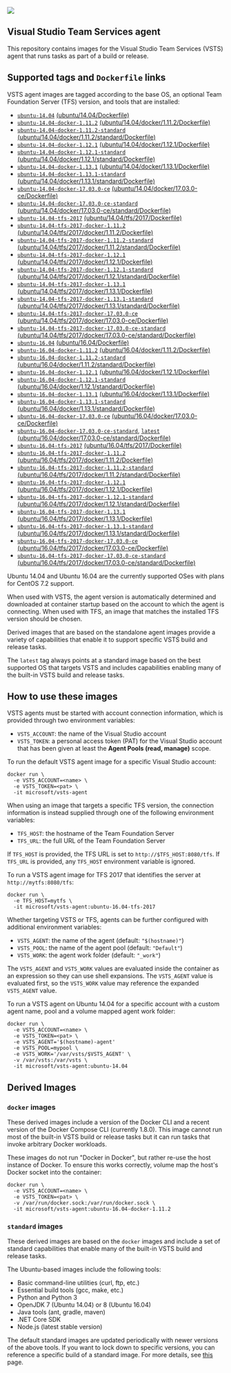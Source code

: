 ![](https://github.com/microsoft/vsts-agent-docker/raw/master/images/vsts.png)

## Visual Studio Team Services agent
This repository contains images for the Visual Studio Team Services (VSTS) agent that runs tasks as part of a build or release.

## Supported tags and `Dockerfile` links
VSTS agent images are tagged according to the base OS, an optional Team Foundation Server (TFS) version, and tools that are installed:

- [`ubuntu-14.04`](https://github.com/microsoft/vsts-agent-docker/blob/06d41275da995b7655faa623cb1b852f2ca2cc5a/ubuntu/14.04/Dockerfile) [(ubuntu/14.04/Dockerfile)](https://github.com/microsoft/vsts-agent-docker/blob/06d41275da995b7655faa623cb1b852f2ca2cc5a/ubuntu/14.04/Dockerfile)
- [`ubuntu-14.04-docker-1.11.2`](https://github.com/microsoft/vsts-agent-docker/blob/06d41275da995b7655faa623cb1b852f2ca2cc5a/ubuntu/14.04/docker/1.11.2/Dockerfile) [(ubuntu/14.04/docker/1.11.2/Dockerfile)](https://github.com/microsoft/vsts-agent-docker/blob/06d41275da995b7655faa623cb1b852f2ca2cc5a/ubuntu/14.04/docker/1.11.2/Dockerfile)
- [`ubuntu-14.04-docker-1.11.2-standard`](https://github.com/microsoft/vsts-agent-docker/blob/06d41275da995b7655faa623cb1b852f2ca2cc5a/ubuntu/14.04/docker/1.11.2/standard/Dockerfile) [(ubuntu/14.04/docker/1.11.2/standard/Dockerfile)](https://github.com/microsoft/vsts-agent-docker/blob/06d41275da995b7655faa623cb1b852f2ca2cc5a/ubuntu/14.04/docker/1.11.2/standard/Dockerfile)
- [`ubuntu-14.04-docker-1.12.1`](https://github.com/microsoft/vsts-agent-docker/blob/06d41275da995b7655faa623cb1b852f2ca2cc5a/ubuntu/14.04/docker/1.12.1/Dockerfile) [(ubuntu/14.04/docker/1.12.1/Dockerfile)](https://github.com/microsoft/vsts-agent-docker/blob/06d41275da995b7655faa623cb1b852f2ca2cc5a/ubuntu/14.04/docker/1.12.1/Dockerfile)
- [`ubuntu-14.04-docker-1.12.1-standard`](https://github.com/microsoft/vsts-agent-docker/blob/06d41275da995b7655faa623cb1b852f2ca2cc5a/ubuntu/14.04/docker/1.12.1/standard/Dockerfile) [(ubuntu/14.04/docker/1.12.1/standard/Dockerfile)](https://github.com/microsoft/vsts-agent-docker/blob/06d41275da995b7655faa623cb1b852f2ca2cc5a/ubuntu/14.04/docker/1.12.1/standard/Dockerfile)
- [`ubuntu-14.04-docker-1.13.1`](https://github.com/microsoft/vsts-agent-docker/blob/06d41275da995b7655faa623cb1b852f2ca2cc5a/ubuntu/14.04/docker/1.13.1/Dockerfile) [(ubuntu/14.04/docker/1.13.1/Dockerfile)](https://github.com/microsoft/vsts-agent-docker/blob/06d41275da995b7655faa623cb1b852f2ca2cc5a/ubuntu/14.04/docker/1.13.1/Dockerfile)
- [`ubuntu-14.04-docker-1.13.1-standard`](https://github.com/microsoft/vsts-agent-docker/blob/06d41275da995b7655faa623cb1b852f2ca2cc5a/ubuntu/14.04/docker/1.13.1/standard/Dockerfile) [(ubuntu/14.04/docker/1.13.1/standard/Dockerfile)](https://github.com/microsoft/vsts-agent-docker/blob/06d41275da995b7655faa623cb1b852f2ca2cc5a/ubuntu/14.04/docker/1.13.1/standard/Dockerfile)
- [`ubuntu-14.04-docker-17.03.0-ce`](https://github.com/microsoft/vsts-agent-docker/blob/06d41275da995b7655faa623cb1b852f2ca2cc5a/ubuntu/14.04/docker/17.03.0-ce/Dockerfile) [(ubuntu/14.04/docker/17.03.0-ce/Dockerfile)](https://github.com/microsoft/vsts-agent-docker/blob/06d41275da995b7655faa623cb1b852f2ca2cc5a/ubuntu/14.04/docker/17.03.0-ce/Dockerfile)
- [`ubuntu-14.04-docker-17.03.0-ce-standard`](https://github.com/microsoft/vsts-agent-docker/blob/06d41275da995b7655faa623cb1b852f2ca2cc5a/ubuntu/14.04/docker/17.03.0-ce/standard/Dockerfile) [(ubuntu/14.04/docker/17.03.0-ce/standard/Dockerfile)](https://github.com/microsoft/vsts-agent-docker/blob/06d41275da995b7655faa623cb1b852f2ca2cc5a/ubuntu/14.04/docker/17.03.0-ce/standard/Dockerfile)
- [`ubuntu-14.04-tfs-2017`](https://github.com/microsoft/vsts-agent-docker/blob/06d41275da995b7655faa623cb1b852f2ca2cc5a/ubuntu/14.04/tfs/2017/Dockerfile) [(ubuntu/14.04/tfs/2017/Dockerfile)](https://github.com/microsoft/vsts-agent-docker/blob/06d41275da995b7655faa623cb1b852f2ca2cc5a/ubuntu/14.04/tfs/2017/Dockerfile)
- [`ubuntu-14.04-tfs-2017-docker-1.11.2`](https://github.com/microsoft/vsts-agent-docker/blob/06d41275da995b7655faa623cb1b852f2ca2cc5a/ubuntu/14.04/tfs/2017/docker/1.11.2/Dockerfile) [(ubuntu/14.04/tfs/2017/docker/1.11.2/Dockerfile)](https://github.com/microsoft/vsts-agent-docker/blob/06d41275da995b7655faa623cb1b852f2ca2cc5a/ubuntu/14.04/tfs/2017/docker/1.11.2/Dockerfile)
- [`ubuntu-14.04-tfs-2017-docker-1.11.2-standard`](https://github.com/microsoft/vsts-agent-docker/blob/06d41275da995b7655faa623cb1b852f2ca2cc5a/ubuntu/14.04/tfs/2017/docker/1.11.2/standard/Dockerfile) [(ubuntu/14.04/tfs/2017/docker/1.11.2/standard/Dockerfile)](https://github.com/microsoft/vsts-agent-docker/blob/06d41275da995b7655faa623cb1b852f2ca2cc5a/ubuntu/14.04/tfs/2017/docker/1.11.2/standard/Dockerfile)
- [`ubuntu-14.04-tfs-2017-docker-1.12.1`](https://github.com/microsoft/vsts-agent-docker/blob/06d41275da995b7655faa623cb1b852f2ca2cc5a/ubuntu/14.04/tfs/2017/docker/1.12.1/Dockerfile) [(ubuntu/14.04/tfs/2017/docker/1.12.1/Dockerfile)](https://github.com/microsoft/vsts-agent-docker/blob/06d41275da995b7655faa623cb1b852f2ca2cc5a/ubuntu/14.04/tfs/2017/docker/1.12.1/Dockerfile)
- [`ubuntu-14.04-tfs-2017-docker-1.12.1-standard`](https://github.com/microsoft/vsts-agent-docker/blob/06d41275da995b7655faa623cb1b852f2ca2cc5a/ubuntu/14.04/tfs/2017/docker/1.12.1/standard/Dockerfile) [(ubuntu/14.04/tfs/2017/docker/1.12.1/standard/Dockerfile)](https://github.com/microsoft/vsts-agent-docker/blob/06d41275da995b7655faa623cb1b852f2ca2cc5a/ubuntu/14.04/tfs/2017/docker/1.12.1/standard/Dockerfile)
- [`ubuntu-14.04-tfs-2017-docker-1.13.1`](https://github.com/microsoft/vsts-agent-docker/blob/06d41275da995b7655faa623cb1b852f2ca2cc5a/ubuntu/14.04/tfs/2017/docker/1.13.1/Dockerfile) [(ubuntu/14.04/tfs/2017/docker/1.13.1/Dockerfile)](https://github.com/microsoft/vsts-agent-docker/blob/06d41275da995b7655faa623cb1b852f2ca2cc5a/ubuntu/14.04/tfs/2017/docker/1.13.1/Dockerfile)
- [`ubuntu-14.04-tfs-2017-docker-1.13.1-standard`](https://github.com/microsoft/vsts-agent-docker/blob/06d41275da995b7655faa623cb1b852f2ca2cc5a/ubuntu/14.04/tfs/2017/docker/1.13.1/standard/Dockerfile) [(ubuntu/14.04/tfs/2017/docker/1.13.1/standard/Dockerfile)](https://github.com/microsoft/vsts-agent-docker/blob/06d41275da995b7655faa623cb1b852f2ca2cc5a/ubuntu/14.04/tfs/2017/docker/1.13.1/standard/Dockerfile)
- [`ubuntu-14.04-tfs-2017-docker-17.03.0-ce`](https://github.com/microsoft/vsts-agent-docker/blob/06d41275da995b7655faa623cb1b852f2ca2cc5a/ubuntu/14.04/tfs/2017/docker/17.03.0-ce/Dockerfile) [(ubuntu/14.04/tfs/2017/docker/17.03.0-ce/Dockerfile)](https://github.com/microsoft/vsts-agent-docker/blob/06d41275da995b7655faa623cb1b852f2ca2cc5a/ubuntu/14.04/tfs/2017/docker/17.03.0-ce/Dockerfile)
- [`ubuntu-14.04-tfs-2017-docker-17.03.0-ce-standard`](https://github.com/microsoft/vsts-agent-docker/blob/06d41275da995b7655faa623cb1b852f2ca2cc5a/ubuntu/14.04/tfs/2017/docker/17.03.0-ce/standard/Dockerfile) [(ubuntu/14.04/tfs/2017/docker/17.03.0-ce/standard/Dockerfile)](https://github.com/microsoft/vsts-agent-docker/blob/06d41275da995b7655faa623cb1b852f2ca2cc5a/ubuntu/14.04/tfs/2017/docker/17.03.0-ce/standard/Dockerfile)
- [`ubuntu-16.04`](https://github.com/microsoft/vsts-agent-docker/blob/06d41275da995b7655faa623cb1b852f2ca2cc5a/ubuntu/16.04/Dockerfile) [(ubuntu/16.04/Dockerfile)](https://github.com/microsoft/vsts-agent-docker/blob/06d41275da995b7655faa623cb1b852f2ca2cc5a/ubuntu/16.04/Dockerfile)
- [`ubuntu-16.04-docker-1.11.2`](https://github.com/microsoft/vsts-agent-docker/blob/06d41275da995b7655faa623cb1b852f2ca2cc5a/ubuntu/16.04/docker/1.11.2/Dockerfile) [(ubuntu/16.04/docker/1.11.2/Dockerfile)](https://github.com/microsoft/vsts-agent-docker/blob/06d41275da995b7655faa623cb1b852f2ca2cc5a/ubuntu/16.04/docker/1.11.2/Dockerfile)
- [`ubuntu-16.04-docker-1.11.2-standard`](https://github.com/microsoft/vsts-agent-docker/blob/06d41275da995b7655faa623cb1b852f2ca2cc5a/ubuntu/16.04/docker/1.11.2/standard/Dockerfile) [(ubuntu/16.04/docker/1.11.2/standard/Dockerfile)](https://github.com/microsoft/vsts-agent-docker/blob/06d41275da995b7655faa623cb1b852f2ca2cc5a/ubuntu/16.04/docker/1.11.2/standard/Dockerfile)
- [`ubuntu-16.04-docker-1.12.1`](https://github.com/microsoft/vsts-agent-docker/blob/06d41275da995b7655faa623cb1b852f2ca2cc5a/ubuntu/16.04/docker/1.12.1/Dockerfile) [(ubuntu/16.04/docker/1.12.1/Dockerfile)](https://github.com/microsoft/vsts-agent-docker/blob/06d41275da995b7655faa623cb1b852f2ca2cc5a/ubuntu/16.04/docker/1.12.1/Dockerfile)
- [`ubuntu-16.04-docker-1.12.1-standard`](https://github.com/microsoft/vsts-agent-docker/blob/06d41275da995b7655faa623cb1b852f2ca2cc5a/ubuntu/16.04/docker/1.12.1/standard/Dockerfile) [(ubuntu/16.04/docker/1.12.1/standard/Dockerfile)](https://github.com/microsoft/vsts-agent-docker/blob/06d41275da995b7655faa623cb1b852f2ca2cc5a/ubuntu/16.04/docker/1.12.1/standard/Dockerfile)
- [`ubuntu-16.04-docker-1.13.1`](https://github.com/microsoft/vsts-agent-docker/blob/06d41275da995b7655faa623cb1b852f2ca2cc5a/ubuntu/16.04/docker/1.13.1/Dockerfile) [(ubuntu/16.04/docker/1.13.1/Dockerfile)](https://github.com/microsoft/vsts-agent-docker/blob/06d41275da995b7655faa623cb1b852f2ca2cc5a/ubuntu/16.04/docker/1.13.1/Dockerfile)
- [`ubuntu-16.04-docker-1.13.1-standard`](https://github.com/microsoft/vsts-agent-docker/blob/06d41275da995b7655faa623cb1b852f2ca2cc5a/ubuntu/16.04/docker/1.13.1/standard/Dockerfile) [(ubuntu/16.04/docker/1.13.1/standard/Dockerfile)](https://github.com/microsoft/vsts-agent-docker/blob/06d41275da995b7655faa623cb1b852f2ca2cc5a/ubuntu/16.04/docker/1.13.1/standard/Dockerfile)
- [`ubuntu-16.04-docker-17.03.0-ce`](https://github.com/microsoft/vsts-agent-docker/blob/06d41275da995b7655faa623cb1b852f2ca2cc5a/ubuntu/16.04/docker/17.03.0-ce/Dockerfile) [(ubuntu/16.04/docker/17.03.0-ce/Dockerfile)](https://github.com/microsoft/vsts-agent-docker/blob/06d41275da995b7655faa623cb1b852f2ca2cc5a/ubuntu/16.04/docker/17.03.0-ce/Dockerfile)
- [`ubuntu-16.04-docker-17.03.0-ce-standard`](https://github.com/microsoft/vsts-agent-docker/blob/06d41275da995b7655faa623cb1b852f2ca2cc5a/ubuntu/16.04/docker/17.03.0-ce/standard/Dockerfile), [`latest`](https://github.com/microsoft/vsts-agent-docker/blob/06d41275da995b7655faa623cb1b852f2ca2cc5a/ubuntu/16.04/docker/17.03.0-ce/standard/Dockerfile) [(ubuntu/16.04/docker/17.03.0-ce/standard/Dockerfile)](https://github.com/microsoft/vsts-agent-docker/blob/06d41275da995b7655faa623cb1b852f2ca2cc5a/ubuntu/16.04/docker/17.03.0-ce/standard/Dockerfile)
- [`ubuntu-16.04-tfs-2017`](https://github.com/microsoft/vsts-agent-docker/blob/06d41275da995b7655faa623cb1b852f2ca2cc5a/ubuntu/16.04/tfs/2017/Dockerfile) [(ubuntu/16.04/tfs/2017/Dockerfile)](https://github.com/microsoft/vsts-agent-docker/blob/06d41275da995b7655faa623cb1b852f2ca2cc5a/ubuntu/16.04/tfs/2017/Dockerfile)
- [`ubuntu-16.04-tfs-2017-docker-1.11.2`](https://github.com/microsoft/vsts-agent-docker/blob/06d41275da995b7655faa623cb1b852f2ca2cc5a/ubuntu/16.04/tfs/2017/docker/1.11.2/Dockerfile) [(ubuntu/16.04/tfs/2017/docker/1.11.2/Dockerfile)](https://github.com/microsoft/vsts-agent-docker/blob/06d41275da995b7655faa623cb1b852f2ca2cc5a/ubuntu/16.04/tfs/2017/docker/1.11.2/Dockerfile)
- [`ubuntu-16.04-tfs-2017-docker-1.11.2-standard`](https://github.com/microsoft/vsts-agent-docker/blob/06d41275da995b7655faa623cb1b852f2ca2cc5a/ubuntu/16.04/tfs/2017/docker/1.11.2/standard/Dockerfile) [(ubuntu/16.04/tfs/2017/docker/1.11.2/standard/Dockerfile)](https://github.com/microsoft/vsts-agent-docker/blob/06d41275da995b7655faa623cb1b852f2ca2cc5a/ubuntu/16.04/tfs/2017/docker/1.11.2/standard/Dockerfile)
- [`ubuntu-16.04-tfs-2017-docker-1.12.1`](https://github.com/microsoft/vsts-agent-docker/blob/06d41275da995b7655faa623cb1b852f2ca2cc5a/ubuntu/16.04/tfs/2017/docker/1.12.1/Dockerfile) [(ubuntu/16.04/tfs/2017/docker/1.12.1/Dockerfile)](https://github.com/microsoft/vsts-agent-docker/blob/06d41275da995b7655faa623cb1b852f2ca2cc5a/ubuntu/16.04/tfs/2017/docker/1.12.1/Dockerfile)
- [`ubuntu-16.04-tfs-2017-docker-1.12.1-standard`](https://github.com/microsoft/vsts-agent-docker/blob/06d41275da995b7655faa623cb1b852f2ca2cc5a/ubuntu/16.04/tfs/2017/docker/1.12.1/standard/Dockerfile) [(ubuntu/16.04/tfs/2017/docker/1.12.1/standard/Dockerfile)](https://github.com/microsoft/vsts-agent-docker/blob/06d41275da995b7655faa623cb1b852f2ca2cc5a/ubuntu/16.04/tfs/2017/docker/1.12.1/standard/Dockerfile)
- [`ubuntu-16.04-tfs-2017-docker-1.13.1`](https://github.com/microsoft/vsts-agent-docker/blob/06d41275da995b7655faa623cb1b852f2ca2cc5a/ubuntu/16.04/tfs/2017/docker/1.13.1/Dockerfile) [(ubuntu/16.04/tfs/2017/docker/1.13.1/Dockerfile)](https://github.com/microsoft/vsts-agent-docker/blob/06d41275da995b7655faa623cb1b852f2ca2cc5a/ubuntu/16.04/tfs/2017/docker/1.13.1/Dockerfile)
- [`ubuntu-16.04-tfs-2017-docker-1.13.1-standard`](https://github.com/microsoft/vsts-agent-docker/blob/06d41275da995b7655faa623cb1b852f2ca2cc5a/ubuntu/16.04/tfs/2017/docker/1.13.1/standard/Dockerfile) [(ubuntu/16.04/tfs/2017/docker/1.13.1/standard/Dockerfile)](https://github.com/microsoft/vsts-agent-docker/blob/06d41275da995b7655faa623cb1b852f2ca2cc5a/ubuntu/16.04/tfs/2017/docker/1.13.1/standard/Dockerfile)
- [`ubuntu-16.04-tfs-2017-docker-17.03.0-ce`](https://github.com/microsoft/vsts-agent-docker/blob/06d41275da995b7655faa623cb1b852f2ca2cc5a/ubuntu/16.04/tfs/2017/docker/17.03.0-ce/Dockerfile) [(ubuntu/16.04/tfs/2017/docker/17.03.0-ce/Dockerfile)](https://github.com/microsoft/vsts-agent-docker/blob/06d41275da995b7655faa623cb1b852f2ca2cc5a/ubuntu/16.04/tfs/2017/docker/17.03.0-ce/Dockerfile)
- [`ubuntu-16.04-tfs-2017-docker-17.03.0-ce-standard`](https://github.com/microsoft/vsts-agent-docker/blob/06d41275da995b7655faa623cb1b852f2ca2cc5a/ubuntu/16.04/tfs/2017/docker/17.03.0-ce/standard/Dockerfile) [(ubuntu/16.04/tfs/2017/docker/17.03.0-ce/standard/Dockerfile)](https://github.com/microsoft/vsts-agent-docker/blob/06d41275da995b7655faa623cb1b852f2ca2cc5a/ubuntu/16.04/tfs/2017/docker/17.03.0-ce/standard/Dockerfile)

Ubuntu 14.04 and Ubuntu 16.04 are the currently supported OSes with plans for CentOS 7.2 support.

When used with VSTS, the agent version is automatically determined and downloaded at container startup based on the account to which the agent is connecting. When used with TFS, an image that matches the installed TFS version should be chosen.

Derived images that are based on the standalone agent images provide a variety of capabilities that enable it to support specific VSTS build and release tasks.

The `latest` tag always points at a standard image based on the best supported OS that targets VSTS and includes capabilities enabling many of the built-in VSTS build and release tasks.

## How to use these images
VSTS agents must be started with account connection information, which is provided through two environment variables:

- `VSTS_ACCOUNT`: the name of the Visual Studio account
- `VSTS_TOKEN`: a personal access token (PAT) for the Visual Studio account that has been given at least the **Agent Pools (read, manage)** scope.

To run the default VSTS agent image for a specific Visual Studio account:

```
docker run \
  -e VSTS_ACCOUNT=<name> \
  -e VSTS_TOKEN=<pat> \
  -it microsoft/vsts-agent
```

When using an image that targets a specific TFS version, the connection information is instead supplied through one of the following environment variables:

- `TFS_HOST`: the hostname of the Team Foundation Server
- `TFS_URL`: the full URL of the Team Foundation Server

If `TFS_HOST` is provided, the TFS URL is set to `http://$TFS_HOST:8080/tfs`. If `TFS_URL` is provided, any `TFS_HOST` environment variable is ignored.

To run a VSTS agent image for TFS 2017 that identifies the server at `http://mytfs:8080/tfs`:

```
docker run \
  -e TFS_HOST=mytfs \
  -it microsoft/vsts-agent:ubuntu-16.04-tfs-2017
```

Whether targeting VSTS or TFS, agents can be further configured with additional environment variables:

- `VSTS_AGENT`: the name of the agent (default: `"$(hostname)"`)
- `VSTS_POOL`: the name of the agent pool (default: `"Default"`)
- `VSTS_WORK`: the agent work folder (default: `"_work"`)

The `VSTS_AGENT` and `VSTS_WORK` values are evaluated inside the container as an expression so they can use shell expansions. The `VSTS_AGENT` value is evaluated first, so the `VSTS_WORK` value may reference the expanded `VSTS_AGENT` value.

To run a VSTS agent on Ubuntu 14.04 for a specific account with a custom agent name, pool and a volume mapped agent work folder:

```
docker run \
  -e VSTS_ACCOUNT=<name> \
  -e VSTS_TOKEN=<pat> \
  -e VSTS_AGENT='$(hostname)-agent'
  -e VSTS_POOL=mypool \
  -e VSTS_WORK='/var/vsts/$VSTS_AGENT' \
  -v /var/vsts:/var/vsts \
  -it microsoft/vsts-agent:ubuntu-14.04
```

## Derived Images

### `docker` images
These derived images include a version of the Docker CLI and a recent version of the Docker Compose CLI (currently 1.8.0). This image cannot run most of the built-in VSTS build or release tasks but it can run tasks that invoke arbitrary Docker workloads.

These images do not run "Docker in Docker", but rather re-use the host instance of Docker. To ensure this works correctly, volume map the host's Docker socket into the container:

```
docker run \
  -e VSTS_ACCOUNT=<name> \
  -e VSTS_TOKEN=<pat> \
  -v /var/run/docker.sock:/var/run/docker.sock \
  -it microsoft/vsts-agent:ubuntu-16.04-docker-1.11.2
```

### `standard` images
These derived images are based on the `docker` images and include a set of standard capabilities that enable many of the built-in VSTS build and release tasks.

The Ubuntu-based images include the following tools:

- Basic command-line utilities (curl, ftp, etc.)
- Essential build tools (gcc, make, etc.)
- Python and Python 3
- OpenJDK 7 (Ubuntu 14.04) or 8 (Ubuntu 16.04)
- Java tools (ant, gradle, maven)
- .NET Core SDK
- Node.js (latest stable version)

The default standard images are updated periodically with newer versions of the above tools. If you want to lock down to specific versions, you can reference a specific build of a standard image. For more details, see [this](https://github.com/Microsoft/vsts-agent-docker/tree/master/ubuntu/derived/standard) page.